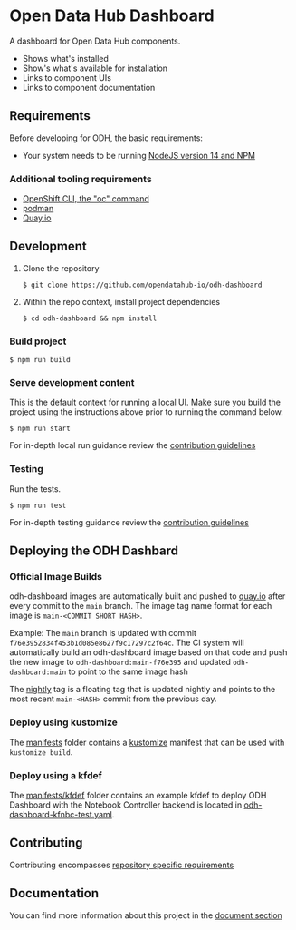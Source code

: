 # Open Data Hub Dashboard

A dashboard for Open Data Hub components.

- Shows what's installed
- Show's what's available for installation
- Links to component UIs
- Links to component documentation

## Requirements
Before developing for ODH, the basic requirements:
* Your system needs to be running [NodeJS version 14 and NPM](https://nodejs.org/)

### Additional tooling requirements
* [OpenShift CLI, the "oc" command](https://docs.openshift.com/enterprise/3.2/cli_reference/get_started_cli.html#installing-the-cli)
* [podman](https://github.com/containers/podman)
* [Quay.io](https://quay.io/)

## Development
   1. Clone the repository
      ```
      $ git clone https://github.com/opendatahub-io/odh-dashboard
      ```

   1. Within the repo context, install project dependencies
      ```
      $ cd odh-dashboard && npm install
      ```


### Build project
  ```
  $ npm run build
  ```

### Serve development content
This is the default context for running a local UI.  Make sure you build the project using the instructions above prior to running the command below.

  ```
  $ npm run start
  ```

For in-depth local run guidance review the [contribution guidelines](./CONTRIBUTING.md#Serving%20Content)


### Testing
Run the tests.

  ```
  $ npm run test
  ```

For in-depth testing guidance review the [contribution guidelines](./CONTRIBUTING.md#Testing)

## Deploying the ODH Dashbard

### Official Image Builds
odh-dashboard images are automatically built and pushed to [quay.io](https://quay.io/repository/opendatahub/odh-dashboard) after every commit to the `main` branch. The image tag name format for each image is `main-<COMMIT SHORT HASH>`.

Example: The `main` branch is updated with commit `f76e3952834f453b1d085e8627f9c17297c2f64c`.  The CI system will automatically build an odh-dashboard image based on that code and push the new image to `odh-dashboard:main-f76e395` and updated `odh-dashboard:main` to point to the same image hash

The [nightly](https://quay.io/opendatahub/odh-dashboard:nightly) tag is a floating tag that is updated nightly and points to the most recent `main-<HASH>` commit from the previous day.

### Deploy using kustomize
The [manifests](./manifests) folder contains a [kustomize](https://kustomize.io) manifest that can be used with `kustomize build`.

### Deploy using a kfdef
The [manifests/kfdef](./manifests/kfdef) folder contains an example kfdef to deploy ODH Dashboard with the Notebook Controller backend is located in [odh-dashboard-kfnbc-test.yaml](manifests/kfdef/odh-dashboard-kfnbc-test.yaml).

## Contributing
Contributing encompasses [repository specific requirements](./CONTRIBUTING.md)

## Documentation

You can find more information about this project in the [document section](./docs/README.md)
